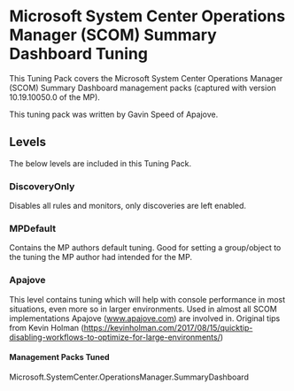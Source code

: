 # Microsoft System Center Operations Manager (SCOM) Summary Dashboard Tuning

This Tuning Pack covers the Microsoft System Center Operations Manager (SCOM) Summary Dashboard management packs (captured with version 10.19.10050.0 of the MP).

This tuning pack was written by Gavin Speed of Apajove.

## Levels

The below levels are included in this Tuning Pack.

### DiscoveryOnly

Disables all rules and monitors, only discoveries are left enabled.

### MPDefault

Contains the MP authors default tuning. Good for setting a group/object to the tuning the MP author had intended for the MP.

### Apajove

This level contains tuning which will help with console performance in most situations, even more so in larger environments. Used in almost all SCOM implementations Apajove (www.apajove.com) are involved in. Original tips from Kevin Holman (<https://kevinholman.com/2017/08/15/quicktip-disabling-workflows-to-optimize-for-large-environments/>)

#### Management Packs Tuned

Microsoft.SystemCenter.OperationsManager.SummaryDashboard
